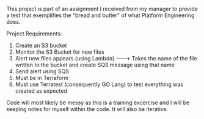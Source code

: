 This project is part of an assignment I received from my manager to provide a test that exemplifies the "bread and butter" of what Platform Engineering does.

Project Requirements:
1. Create an S3 bucket
2. Monitor the S3 Bucket for new files
3. Alert new files appears (using Lambda)
---> Takes the name of the file written to the bucket and create SQS message using that name
4. Send alert using SQS
5. Must be in Terraform
6. Must use Terratest (consequently GO Lang) to test everything was created as expected

Code will most likely be messy as this is a training excercise and I will be keeping notes for myself within the code. It will also be iterative. 